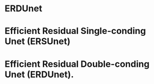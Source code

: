 # ERDUnet
# Efficient Residual Single-conding Unet (ERSUnet)
# Efficient Residual Double-conding Unet (ERDUnet).
